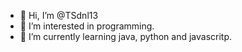 - 👋 Hi, I’m @TSdnl13
- 👀 I’m interested in programming.
- 🌱 I’m currently learning java, python and javascritp.

<!---
TSdnl13/TSdnl13 is a ✨ special ✨ repository because its `README.md` (this file) appears on your GitHub profile.
You can click the Preview link to take a look at your changes.
--->
